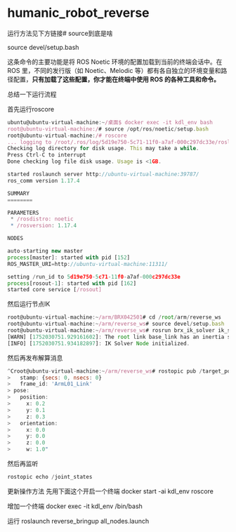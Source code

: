 # humanic_robot_reverse
运行方法见下方链接# source到底是啥

source devel/setup.bash

这条命令的主要功能是将 ROS Noetic 环境的配置加载到当前的终端会话中。在 ROS 里，不同的发行版（如 Noetic、Melodic 等）都有各自独立的环境变量和路径配置，**只有加载了这些配置，你才能在终端中使用 ROS 的各种工具和命令。**

总结一下运行流程

首先运行roscore

```jsx
ubuntu@ubuntu-virtual-machine:~/桌面$ docker exec -it kdl_env bash
root@ubuntu-virtual-machine:/# source /opt/ros/noetic/setup.bash
root@ubuntu-virtual-machine:/# roscore
... logging to /root/.ros/log/5d19e750-5c71-11f0-a7af-000c297dc33e/roslaunch-ubuntu-virtual-machine-144.log
Checking log directory for disk usage. This may take a while.
Press Ctrl-C to interrupt
Done checking log file disk usage. Usage is <1GB.

started roslaunch server http://ubuntu-virtual-machine:39787/
ros_comm version 1.17.4

SUMMARY
========

PARAMETERS
 * /rosdistro: noetic
 * /rosversion: 1.17.4

NODES

auto-starting new master
process[master]: started with pid [152]
ROS_MASTER_URI=http://ubuntu-virtual-machine:11311/

setting /run_id to 5d19e750-5c71-11f0-a7af-000c297dc33e
process[rosout-1]: started with pid [162]
started core service [/rosout]

```

然后运行节点IK

```jsx
root@ubuntu-virtual-machine:~/arm/BRX042501# cd /root/arm/reverse_ws
root@ubuntu-virtual-machine:~/arm/reverse_ws# source devel/setup.bash
root@ubuntu-virtual-machine:~/arm/reverse_ws# rosrun brx_ik_solver ik_solver_node
[WARN] [1752030751.929161602]: The root link base_link has an inertia specified in the URDF, but KDL does not support a root link with an inertia.  As a workaround, you can add an extra dummy link to your URDF.
[INFO] [1752030751.934182897]: IK Solver Node initialized.

```

然后再发布解算消息

```jsx
^Croot@ubuntu-virtual-machine:~/arm/reverse_ws# rostopic pub /target_pose geometry_msgs/PoseStamped -r 10 "header:
>   stamp: {secs: 0, nsecs: 0}
>   frame_id: 'ArmL01_Link'
> pose:
>   position:
>     x: 0.2
>     y: 0.1
>     z: 0.3
>   orientation:
>     x: 0.0
>     y: 0.0
>     z: 0.0
>     w: 1.0"

```

然后再监听

```jsx
rostopic echo /joint_states

```



更新操作方法
先用下面这个开启一个终端
docker start -ai kdl_env
roscore

增加一个终端
docker exec -it kdl_env /bin/bash

运行
roslaunch reverse_bringup all_nodes.launch




